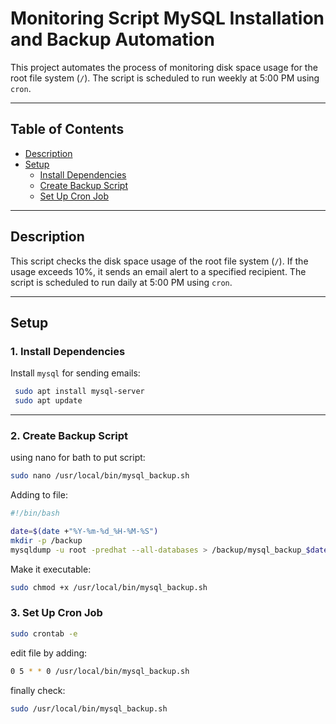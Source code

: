 # Monitoring Script MySQL Installation and Backup Automation

This project automates the process of monitoring disk space usage for the root file system (`/`). The script is scheduled to run weekly at 5:00 PM using `cron`.

---

## Table of Contents
- [Description](#description)
- [Setup](#setup)
  - [Install Dependencies](#1-install-dependencies)
  - [Create Backup Script](#2-create-a-backup-script)
  - [Set Up  Cron Job](#3-set-up-a-cron-job)


---

## Description
This script checks the disk space usage of the root file system (`/`). If the usage exceeds 10%, it sends an email alert to a specified recipient. The script is scheduled to run daily at 5:00 PM using `cron`.

---
 
## Setup

### 1. Install Dependencies
Install `mysql` for sending emails:

```bash
 sudo apt install mysql-server
 sudo apt update
```
 ---

### 2.  Create Backup Script
using nano for bath to put script:

```bash
sudo nano /usr/local/bin/mysql_backup.sh
```
Adding to file:
```bash
#!/bin/bash

date=$(date +"%Y-%m-%d_%H-%M-%S")
mkdir -p /backup
mysqldump -u root -predhat --all-databases > /backup/mysql_backup_$date.sql
```
Make it executable:
```bash
sudo chmod +x /usr/local/bin/mysql_backup.sh
```

### 3.  Set Up Cron Job
```bash
sudo crontab -e
```
edit file by adding:
```bash
0 5 * * 0 /usr/local/bin/mysql_backup.sh
```
finally check:
```bash
sudo /usr/local/bin/mysql_backup.sh
```
